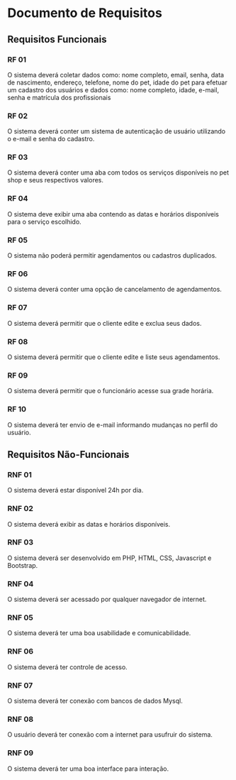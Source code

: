 # Documento de Requisitos

## Requisitos Funcionais

### RF 01

O sistema deverá coletar dados como: nome completo, email, senha, data de nascimento, endereço, telefone, nome do pet, idade do pet para efetuar um cadastro dos usuários e dados como: nome completo, idade, e-mail, senha e matrícula dos profissionais

### RF 02

O sistema deverá conter um sistema de autenticação de usuário utilizando o e-mail e senha do cadastro.

### RF 03 

O sistema deverá conter uma aba com todos os serviços disponíveis no pet shop e seus respectivos valores.

### RF 04

O sistema deve exibir uma aba contendo as datas e horários disponíveis para o serviço escolhido.

### RF 05

O sistema não poderá permitir agendamentos ou cadastros duplicados.

### RF 06

O sistema deverá conter uma opção de cancelamento de agendamentos.

### RF 07

O sistema deverá permitir que o cliente edite e exclua seus dados. 

### RF 08

O sistema deverá permitir que o cliente edite e liste seus agendamentos.

### RF 09

O sistema deverá permitir que o funcionário acesse sua grade horária.

### RF 10

O sistema deverá ter envio de e-mail informando mudanças no perfil do usuário.



## Requisitos Não-Funcionais

### RNF 01

O sistema deverá estar disponível 24h por dia.

### RNF 02

O sistema deverá exibir as datas e horários disponíveis.

### RNF 03 

O sistema deverá ser desenvolvido em PHP, HTML, CSS, Javascript e Bootstrap.

### RNF 04

O sistema deverá ser acessado por qualquer navegador de internet.

### RNF 05

O sistema deverá ter uma boa usabilidade e comunicabilidade.

### RNF 06

O sistema deverá ter controle de acesso.

### RNF 07

O sistema deverá ter conexão com bancos de dados Mysql.

### RNF 08

O usuário deverá ter conexão com a internet para usufruir do sistema. 

### RNF 09

O sistema deverá ter uma boa interface para interação.

